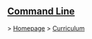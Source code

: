 ## <span style="text-decoration:underline">Command Line</span>

\> [Homepage](../../README.md) \> [Curriculum](../curriculum.md)
